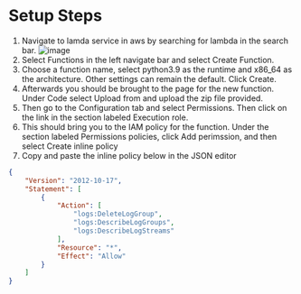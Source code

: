# Setup Steps

1. Navigate to lamda service in aws by searching for lambda in the search bar.
![image](https://user-images.githubusercontent.com/46607985/180625874-5b139982-394c-42e6-9d6a-67ed4aed9a02.png)
2. Select Functions in the left navigate bar and select Create Function.
3. Choose a function name, select python3.9 as the runtime and x86_64 as the architecture. Other settings can remain the default. Click Create.
4. Afterwards you should be brought to the page for the new function. Under Code select Upload from and upload the zip file provided.
5. Then go to the Configuration tab and select Permissions. Then click on the link in the section labeled Execution role.
6. This should bring you to the IAM policy for the function. Under the section labeled Permissions policies, click Add perimssion, and then select Create inline policy
7. Copy and paste the inline policy below in the JSON editor

```json
{
    "Version": "2012-10-17",
    "Statement": [
        {
            "Action": [
                "logs:DeleteLogGroup",
                "logs:DescribeLogGroups",
                "logs:DescribeLogStreams"
            ],
            "Resource": "*",
            "Effect": "Allow"
        }
    ]
}
```
